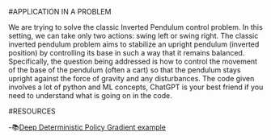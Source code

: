 #APPLICATION IN A PROBLEM

We are trying to solve the classic Inverted Pendulum control problem.
In this setting, we can take only two actions: swing left or swing right.
The classic inverted pendulum problem aims to stabilize an upright
pendulum (inverted position) by controlling its base in such a way
that it remains balanced. Specifically, the question being addressed is
how to control the movement of the base of the pendulum (often a
cart) so that the pendulum stays upright against the force of gravity
and any disturbances.
The code given involves a lot of python and ML concepts,
ChatGPT is your best friend if you need to understand what
is going on in the code.


#RESOURCES 

-📚[Deep Deterministic Policy Gradient example](https://keras.io/examples/rl/ddpg_pendulum/)
